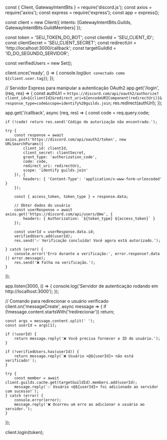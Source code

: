 const { Client, GatewayIntentBits } = require('discord.js');
const axios = require('axios');
const express = require('express');
const app = express();

const client = new Client({ intents: [GatewayIntentBits.Guilds, GatewayIntentBits.GuildMembers] });

const token = 'SEU_TOKEN_DO_BOT';
const clientId = 'SEU_CLIENT_ID';
const clientSecret = 'SEU_CLIENT_SECRET';
const redirectUri = 'http://localhost:3000/callback';
const targetGuildId = 'ID_DO_SEGUNDO_SERVIDOR';

const verifiedUsers = new Set();

client.once('ready', () => {
    console.log(`Bot conectado como ${client.user.tag}`);
});

// Servidor Express para manipular a autenticação OAuth2
app.get('/login', (req, res) => {
    const authUrl = `https://discord.com/api/oauth2/authorize?client_id=${clientId}&redirect_uri=${encodeURIComponent(redirectUri)}&response_type=code&scope=identify%20guilds.join`;
    res.redirect(authUrl);
});

app.get('/callback', async (req, res) => {
    const code = req.query.code;

    if (!code) return res.send('Código de autorização não encontrado.');

    try {
        const response = await axios.post('https://discord.com/api/oauth2/token', new URLSearchParams({
            client_id: clientId,
            client_secret: clientSecret,
            grant_type: 'authorization_code',
            code: code,
            redirect_uri: redirectUri,
            scope: 'identify guilds.join'
        }), {
            headers: { 'Content-Type': 'application/x-www-form-urlencoded' }
        });

        const { access_token, token_type } = response.data;

        // Obter dados do usuário
        const userResponse = await axios.get('https://discord.com/api/users/@me', {
            headers: { Authorization: `${token_type} ${access_token}` }
        });

        const userId = userResponse.data.id;
        verifiedUsers.add(userId);
        res.send('✅ Verificação concluída! Você agora está autorizado.');

    } catch (error) {
        console.error('Erro durante a verificação:', error.response?.data || error.message);
        res.send('❌ Falha na verificação.');
    }
});

app.listen(3000, () => {
    console.log('Servidor de autenticação rodando em http://localhost:3000');
});

// Comando para redirecionar o usuário verificado
client.on('messageCreate', async message => {
    if (!message.content.startsWith('!redirecionar')) return;

    const args = message.content.split(' ');
    const userId = args[1];

    if (!userId) {
        return message.reply('❌ Você precisa fornecer o ID do usuário.');
    }

    if (!verifiedUsers.has(userId)) {
        return message.reply(`❌ Usuário <@${userId}> não está verificado!`);
    }

    try {
        const member = await client.guilds.cache.get(targetGuildId).members.add(userId);
        message.reply(`✅ Usuário <@${userId}> foi adicionado ao servidor com sucesso!`);
    } catch (error) {
        console.error(error);
        message.reply('❌ Ocorreu um erro ao adicionar o usuário ao servidor.');
    }
});

client.login(token);
